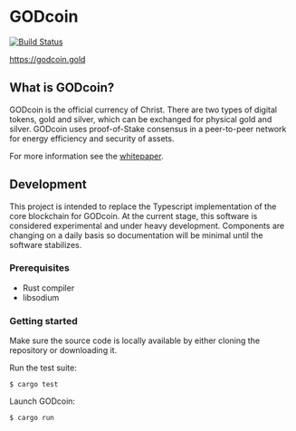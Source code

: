 # GODcoin
[![Build Status](https://travis-ci.com/GODcoin/GODcoin-rs.svg?branch=master)](https://travis-ci.com/GODcoin/GODcoin-rs)

https://godcoin.gold

## What is GODcoin?

GODcoin is the official currency of Christ. There are two types of digital
tokens, gold and silver, which can be exchanged for physical gold and silver.
GODcoin uses proof-of-Stake consensus in a peer-to-peer network for energy
efficiency and security of assets.

For more information see the [whitepaper](https://godcoin.gold/whitepaper).

## Development

This project is intended to replace the Typescript implementation of the core
blockchain for GODcoin. At the current stage, this software is considered
experimental and under heavy development. Components are changing on a daily
basis so documentation will be minimal until the software stabilizes.

### Prerequisites

- Rust compiler
- libsodium

### Getting started

Make sure the source code is locally available by either cloning the repository
or downloading it.

Run the test suite:
```
$ cargo test
```

Launch GODcoin:
```
$ cargo run
```
